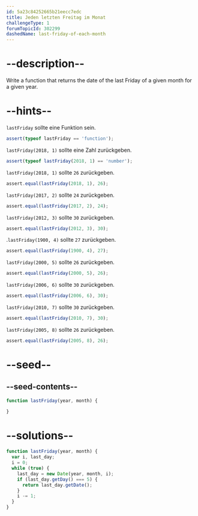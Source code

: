 ```yaml
---
id: 5a23c84252665b21eecc7edc
title: Jeden letzten Freitag im Monat
challengeType: 1
forumTopicId: 302299
dashedName: last-friday-of-each-month
---
```


# --description--

Write a function that returns the date of the last Friday of a given month for a given year.

# --hints--

`lastFriday` sollte eine Funktion sein.

```js
assert(typeof lastFriday == 'function');
```

`lastFriday(2018, 1)` sollte eine Zahl zurückgeben.

```js
assert(typeof lastFriday(2018, 1) == 'number');
```

`lastFriday(2018, 1)` sollte `26` zurückgeben.

```js
assert.equal(lastFriday(2018, 1), 26);
```

`lastFriday(2017, 2)` sollte `24` zurückgeben.

```js
assert.equal(lastFriday(2017, 2), 24);
```

`lastFriday(2012, 3)` sollte `30` zurückgeben.

```js
assert.equal(lastFriday(2012, 3), 30);
```

.`lastFriday(1900, 4)` sollte `27` zurückgeben.

```js
assert.equal(lastFriday(1900, 4), 27);
```

`lastFriday(2000, 5)` sollte `26` zurückgeben.

```js
assert.equal(lastFriday(2000, 5), 26);
```

`lastFriday(2006, 6)` sollte `30` zurückgeben.

```js
assert.equal(lastFriday(2006, 6), 30);
```

`lastFriday(2010, 7)` sollte `30` zurückgeben.

```js
assert.equal(lastFriday(2010, 7), 30);
```

`lastFriday(2005, 8)` sollte `26` zurückgeben.

```js
assert.equal(lastFriday(2005, 8), 26);
```

# --seed--

## --seed-contents--

```js
function lastFriday(year, month) {

}
```

# --solutions--

```js
function lastFriday(year, month) {
  var i, last_day;
  i = 0;
  while (true) {
    last_day = new Date(year, month, i);
    if (last_day.getDay() === 5) {
      return last_day.getDate();
    }
    i -= 1;
  }
}
```
